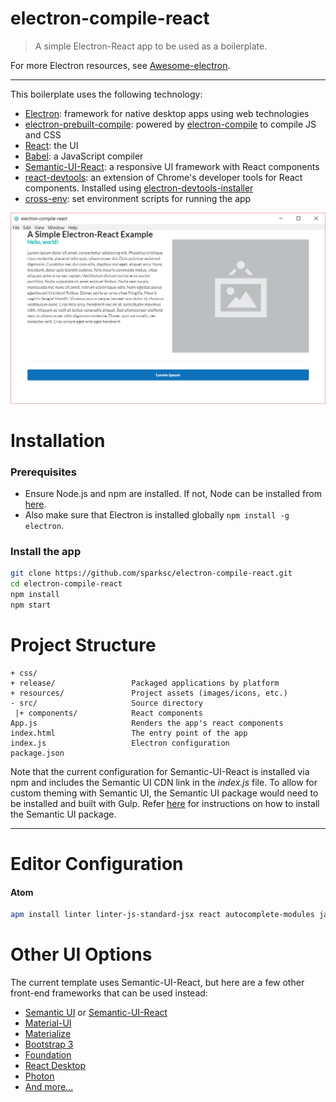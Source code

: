 # electron-compile-react
> A simple Electron-React app to be used as a boilerplate.

For more Electron resources, see [Awesome-electron](https://github.com/sindresorhus/awesome-electron).

---


This boilerplate uses the following technology:
- [Electron](http://electron.atom.io/ "Electron's Homepage"): framework for native desktop apps using web technologies
- [electron-prebuilt-compile](https://github.com/electron-userland/electron-prebuilt-compile): powered by [electron-compile](https://github.com/electron/electron-compile) to compile JS and CSS
- [React](https://facebook.github.io/react/): the UI
- [Babel](http://babeljs.io/): a JavaScript compiler
- [Semantic-UI-React](http://react.semantic-ui.com/introduction): a responsive UI framework with React components
- [react-devtools](https://github.com/facebook/react-devtools): an extension of Chrome's developer tools for React components. Installed using [electron-devtools-installer](https://github.com/MarshallOfSound/electron-devtools-installer)
- [cross-env](https://www.npmjs.com/package/cross-env): set environment scripts for running the app


![App screenshot](resources/electron-compile-react_screenshot.png)


# Installation

### Prerequisites
- Ensure Node.js and npm are installed. If not, Node can be installed from [here](https://nodejs.org/en/ "Node.js.org").
- Also make sure that Electron is installed globally `npm install -g electron`.

### Install the app
```bash
git clone https://github.com/sparksc/electron-compile-react.git
cd electron-compile-react
npm install
npm start
```


# Project Structure
```
+ css/
+ release/				   Packaged applications by platform
+ resources/			   Project assets (images/icons, etc.)
- src/				       Source directory
 |+ components/		       React components
App.js				       Renders the app's react components
index.html				   The entry point of the app
index.js			       Electron configuration
package.json
```


Note that the current configuration for Semantic-UI-React is installed via npm and includes the Semantic UI CDN link in the *index.js* file. To allow for custom theming with Semantic UI, the Semantic UI package would need to be installed and built with Gulp. Refer [here](https://github.com/Semantic-Org/Semantic-UI#install) for instructions on how to install the Semantic UI package.


---


# Editor Configuration
#### Atom
```bash
apm install linter linter-js-standard-jsx react autocomplete-modules javascript-snippets
```

# Other UI Options
The current template uses Semantic-UI-React, but here are a few other front-end frameworks that can be used instead:
- [Semantic UI](http://semantic-ui.com/) or [Semantic-UI-React](http://react.semantic-ui.com/introduction)
- [Material-UI](http://www.material-ui.com/#/)
- [Materialize](http://materializecss.com/)
- [Bootstrap 3](http://getbootstrap.com/)
- [Foundation](http://foundation.zurb.com/)
- [React Desktop](https://github.com/gabrielbull/react-desktop)
- [Photon](http://photonkit.com/)
- [And more...](https://en.wikipedia.org/wiki/CSS_frameworks#List_of_CSS_frameworks "Wikipedia")
